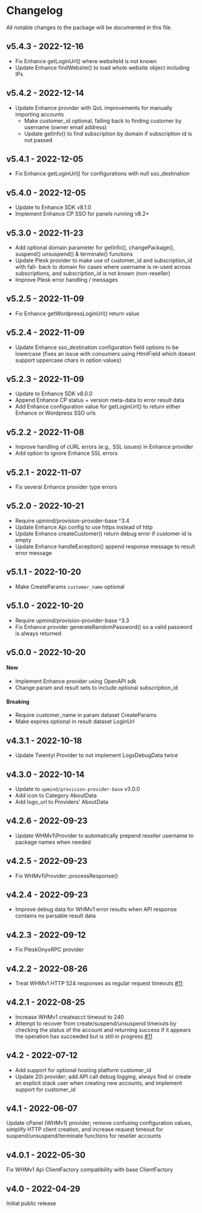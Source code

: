 # Changelog

All notable changes to the package will be documented in this file.

## v5.4.3 - 2022-12-16

- Fix Enhance getLoginUrl() where websiteId is not known
- Update Enhance findWebsite() to load whole website object including IPs

## v5.4.2 - 2022-12-14

- Update Enhance provider with QoL improvements for manually importing accounts
  - Make customer_id optional, falling back to finding customer by username (owner
    email address)
  - Update getInfo() to find subscription by domain if subscription id is not passed

## v5.4.1 - 2022-12-05

- Fix Enhance getLoginUrl() for configurations with null sso_destination

## v5.4.0 - 2022-12-05

- Update to Enhance SDK v8.1.0
- Implement Enhance CP SSO for panels running v8.2+

## v5.3.0 - 2022-11-23

- Add optional domain parameter for getInfo(), changePackage(), suspend()
  unsuspend() & terminate() functions
- Update Plesk provider to make use of customer_id and subscription_id with fall-
  back to domain for cases where username is re-used across subscriptions, and
  subscription_id is not known (non-reseller)
- Improve Plesk error handling / messages

## v5.2.5 - 2022-11-09

- Fix Enhance getWordpressLoginUrl() return value

## v5.2.4 - 2022-11-09

- Update Enhance sso_destination configuration field options to be lowercase (fixes
  an issue with consumers using HtmlField which doesnt support uppercase chars in
  option values)

## v5.2.3 - 2022-11-09

- Update to Enhance SDK v8.0.0
- Append Enhance CP status + version meta-data to error result data
- Add Enhance configuration value for getLoginUrl() to return either Enhance or
  Wordpress SSO urls

## v5.2.2 - 2022-11-08

- Improve handling of cURL errors (e.g., SSL issues) in Enhance provider
- Add option to ignore Enhance SSL errors

## v5.2.1 - 2022-11-07

- Fix several Enhance provider type errors

## v5.2.0 - 2022-10-21

- Require upmind/provision-provider-base ^3.4
- Update Enhance Api config to use https instead of http
- Update Enhance createCustomer() return debug error if customer id is empty
- Update Enhance handleException() append response message to result error message

## v5.1.1 - 2022-10-20

- Make CreateParams `customer_name` optional

## v5.1.0 - 2022-10-20

- Require upmind/provision-provider-base ^3.3
- Fix Enhance provider generateRandomPassword() so a valid password is always
  returned

## v5.0.0 - 2022-10-20

#### New
- Implement Enhance provider using OpenAPI sdk
- Change param and result sets to include optional subscription_id

#### Breaking
- Require customer_name in param dataset CreateParams
- Make expires optional in result dataset LoginUrl

## v4.3.1 - 2022-10-18

- Update TwentyI Provider to not implement LogsDebugData twice

## v4.3.0 - 2022-10-14

- Update to `upmind/provision-provider-base` v3.0.0
- Add icon to Category AboutData
- Add logo_url to Providers' AboutData

## v4.2.6 - 2022-09-23

- Update WHMv1\Provider to automatically prepend reseller username to package names
  when needed

## v4.2.5 - 2022-09-23

- Fix WHMv1\Provider::processResponse()

## v4.2.4 - 2022-09-23

- Improve debug data for WHMv1 error results when API response contains no parsable
  result data

## v4.2.3 - 2022-09-12

- Fix PleskOnyxRPC provider

## v4.2.2 - 2022-08-26

- Treat WHMv1 HTTP 524 responses as regular request timeouts [#11](https://github.com/upmind-automation/provision-provider-shared-hosting/issues/11)

## v4.2.1 - 2022-08-25

- Increase WHMv1 createacct timeout to 240
- Attempt to recover from create/suspend/unsuspend timeouts by checking the status
  of the account and returning success if it appears the operation has succeeded
  but is still in progress [#11](https://github.com/upmind-automation/provision-provider-shared-hosting/issues/11)

## v4.2 - 2022-07-12

- Add support for optional hosting platform customer_id
- Update 20i provider; add API call debug logging, always find or create an
  explicit stack user when creating new accounts, and implement support for customer_id

## v4.1 - 2022-06-07

Update cPanel (WHMv1) provider; remove confusing configuration values, simplify
HTTP client creation, and increase request timeout for suspend/unsuspend/terminate
functions for reseller accounts
## v4.0.1 - 2022-05-30

Fix WHMv1 Api ClientFactory compatibility with base ClientFactory

## v4.0 - 2022-04-29

Initial public release
